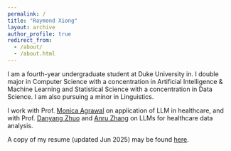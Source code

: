 ```yaml
---
permalink: /
title: "Raymond Xiong"
layout: archive
author_profile: true
redirect_from: 
  - /about/
  - /about.html
---
```


I am a fourth-year undergraduate student at Duke University in. I double major in Computer Science with a concentration in Artificial Intelligence & Machine Learning and Statistical Science with a concentration in Data Science. I am also pursuing a minor in Linguistics.

I work with Prof. [Monica Agrawal](https://www.monicaagrawal.com/) on application of LLM in healthcare, and with Prof. [Danyang Zhuo](https://danyangzhuo.com/) and [Anru Zhang](https://anruzhang.github.io/) on LLMs for healthcare data analysis. 

A copy of my resume (updated Jun 2025) may be found [here](../files/Raymond_Xiong_Resume_2507.pdf).
